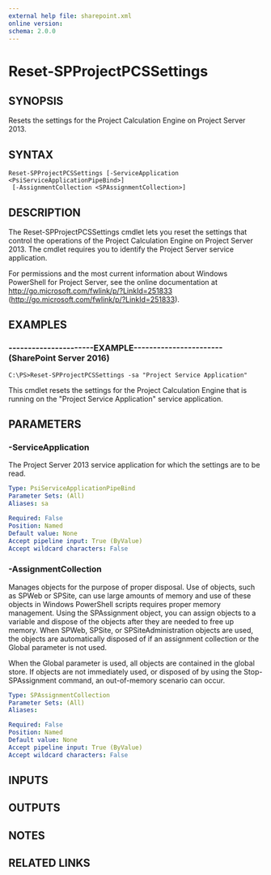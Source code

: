 ```yaml
---
external help file: sharepoint.xml
online version: 
schema: 2.0.0
---
```


# Reset-SPProjectPCSSettings

## SYNOPSIS
Resets the settings for the Project Calculation Engine on Project Server 2013.

## SYNTAX

```
Reset-SPProjectPCSSettings [-ServiceApplication <PsiServiceApplicationPipeBind>]
 [-AssignmentCollection <SPAssignmentCollection>]
```

## DESCRIPTION
The Reset-SPProjectPCSSettings cmdlet lets you reset the settings that control the operations of the Project Calculation Engine on Project Server 2013.
The cmdlet requires you to identify the Project Server service application.

For permissions and the most current information about Windows PowerShell for Project Server, see the online documentation at http://go.microsoft.com/fwlink/p/?LinkId=251833 (http://go.microsoft.com/fwlink/p/?LinkId=251833).

## EXAMPLES

### ----------------------EXAMPLE----------------------- (SharePoint Server 2016)
```
C:\PS>Reset-SPProjectPCSSettings -sa "Project Service Application"
```

This cmdlet resets the settings for the Project Calculation Engine that is running on the "Project Service Application" service application.

## PARAMETERS

### -ServiceApplication
The Project Server 2013 service application for which the settings are to be read.

```yaml
Type: PsiServiceApplicationPipeBind
Parameter Sets: (All)
Aliases: sa

Required: False
Position: Named
Default value: None
Accept pipeline input: True (ByValue)
Accept wildcard characters: False
```

### -AssignmentCollection
Manages objects for the purpose of proper disposal.
Use of objects, such as SPWeb or SPSite, can use large amounts of memory and use of these objects in Windows PowerShell scripts requires proper memory management.
Using the SPAssignment object, you can assign objects to a variable and dispose of the objects after they are needed to free up memory.
When SPWeb, SPSite, or SPSiteAdministration objects are used, the objects are automatically disposed of if an assignment collection or the Global parameter is not used.

When the Global parameter is used, all objects are contained in the global store.
If objects are not immediately used, or disposed of by using the Stop-SPAssignment command, an out-of-memory scenario can occur.

```yaml
Type: SPAssignmentCollection
Parameter Sets: (All)
Aliases: 

Required: False
Position: Named
Default value: None
Accept pipeline input: True (ByValue)
Accept wildcard characters: False
```

## INPUTS

## OUTPUTS

## NOTES

## RELATED LINKS

